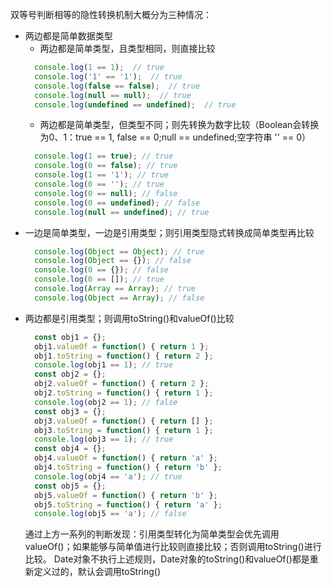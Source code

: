 双等号判断相等的隐性转换机制大概分为三种情况：
- 两边都是简单数据类型
  - 两边都是简单类型，且类型相同，则直接比较
  ```javascript
    console.log(1 == 1);  // true
    console.log('1' == '1');  // true
    console.log(false == false);  // true
    console.log(null == null);  // true
    console.log(undefined == undefined);  // true
  ```
  - 两边都是简单类型，但类型不同；则先转换为数字比较（Boolean会转换为0、1：true == 1, false == 0;null == undefined;空字符串 '' == 0）
  ```javascript
    console.log(1 == true); // true
    console.log(0 == false); // true
    console.log(1 == '1'); // true
    console.log(0 == ''); // true
    console.log(0 == null); // false
    console.log(0 == undefined); // false
    console.log(null == undefined); // true
  ```
- 一边是简单类型，一边是引用类型；则引用类型隐式转换成简单类型再比较
  ```javascript
    console.log(Object == Object); // true
    console.log(Object == {}); // false
    console.log(0 == {}); // false
    console.log(0 == []); // true
    console.log(Array == Array); // true
    console.log(Object == Array); // false
  ```
- 两边都是引用类型；则调用toString()和valueOf()比较
  ```javascript
    const obj1 = {};
    obj1.valueOf = function() { return 1 };
    obj1.toString = function() { return 2 };
    console.log(obj1 == 1); // true
    const obj2 = {};
    obj2.valueOf = function() { return 2 };
    obj2.toString = function() { return 1 };
    console.log(obj2 == 1); // false
    const obj3 = {};
    obj3.valueOf = function() { return [] };
    obj3.toString = function() { return 1 };
    console.log(obj3 == 1); // true
    const obj4 = {};
    obj4.valueOf = function() { return 'a' };
    obj4.toString = function() { return 'b' };
    console.log(obj4 == 'a'); // true
    const obj5 = {};
    obj5.valueOf = function() { return 'b' };
    obj5.toString = function() { return 'a' };
    console.log(obj5 == 'a'); // false
  ```
  通过上方一系列的判断发现：引用类型转化为简单类型会优先调用valueOf()；如果能够与简单值进行比较则直接比较；否则调用toString()进行比较。
  Date对象不执行上述规则，Date对象的toString()和valueOf()都是重新定义过的，默认会调用toString()
